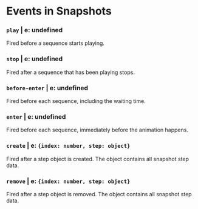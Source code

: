 # Events in Snapshots

### `play` | e: undefined
Fired before a sequence starts playing.

### `stop` | e: undefined
Fired after a sequence that has been playing stops.

### `before-enter` | e: undefined
Fired before each sequence, including the waiting time.

### `enter` | e: undefined
Fired before each sequence, immediately before the animation happens.

### `create` | e: `{index: number, step: object}`
Fired after a step object is created. The object contains all snapshot step data.

### `remove` | e: `{index: number, step: object}`
Fired after a step object is removed. The object contains all snapshot step data.


